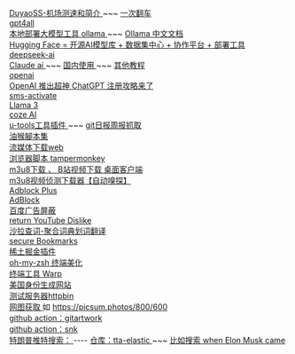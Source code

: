 
   [ DuyaoSS-机场测速和简介 ]( https://www.duyaoss.com/  )  ~~~  [ 一次翻车 ]( https://github.com/i2ii/i/pulls  )   <br/>
   [ gpt4all ]( https://github.com/nomic-ai/gpt4all )  <br/>
   [ 本地部署大模型工具 ollama ]( https://github.com/ollama/ollama ) ~~~ [ Ollama 中文文档 ]( https://ollama.readthedocs.io/quickstart/)   <br/>
   [ Hugging Face = 开源AI模型库 + 数据集中心 + 协作平台 + 部署工具 ]( https://huggingface.co/ )    <br/>
   [ deepseek-ai ]( https://github.com/deepseek-ai ) <br/>
   [ Claude ai ]( https://claude.ai/ )  ~~~  [ 国内使用 ]( https://zhuanlan.zhihu.com/p/12304733556) ~~~ [ 其他教程 ]( https://github.com/anyofai/claude-pro )    <br/>
   [ openai ]( https://chat.openai.com/) <br/>
   [ OpenAI 推出超神 ChatGPT 注册攻略来了 ]( https://juejin.cn/post/7173447848292253704 ) <br/>
   [ sms-activate ]( https://sms-activate.org/cn ) <br/>
   [ Llama 3 ]( https://www.meta.ai/ ) <br/>
   [ coze AI ]( https://www.coze.com/ )    <br/>
   [ u-tools工具插件 ]( https://u.tools/ )  ~~~  [ git日报周报抓取 ]( https://u.tools/plugins/detail/Git%20%E6%97%A5%E6%8A%A5%E7%94%9F%E6%88%90%E5%99%A8 )     <br/>
   [ 油猴腳本集 ]( https://github.com/hoothin/UserScripts )    <br/>
   [ 流媒体下载web ]( https://superparse.com/ ) <br/>
   [ 浏览器脚本 tampermonkey ]( https://www.tampermonkey.net/ ) <br/>
   [  m3u8下载 、 B站视频下载 桌面客户端 ]( https://github.com/caorushizi/mediago ) <br/>
   [ m3u8视频侦测下载器【自动嗅探】 ]( https://greasyfork.org/zh-CN/scripts/449581-m3u8%E8%A7%86%E9%A2%91%E4%BE%A6%E6%B5%8B%E4%B8%8B%E8%BD%BD%E5%99%A8-%E8%87%AA%E5%8A%A8%E5%97%85%E6%8E%A2 ) <br/>
   [ Adblock Plus  ]( https://chromewebstore.google.com/detail/adblock-plus-%E5%85%8D%E8%B4%B9%E7%9A%84%E5%B9%BF%E5%91%8A%E6%8B%A6%E6%88%AA%E5%99%A8/cfhdojbkjhnklbpkdaibdccddilifddb ) <br/>
   [ AdBlock ]( https://chromewebstore.google.com/detail/adblock-%E2%80%94-%E6%9C%80%E4%BD%B3%E5%B9%BF%E5%91%8A%E6%8B%A6%E6%88%AA%E5%B7%A5%E5%85%B7/gighmmpiobklfepjocnamgkkbiglidom ) <br/>
   [ 百度广告屏蔽 ]( https://chromewebstore.google.com/detail/%E7%99%BE%E5%BA%A6%E5%B9%BF%E5%91%8A%E5%B1%8F%E8%94%BD/bdkobfnbgkbemcfgopfollaikdlknlkm) <br/>
   [ return YouTube Dislike ]( https://chrome.google.com/webstore/detail/gebbhagfogifgggkldgodflihgfeippi ) <br/>
   [ 沙拉查词-聚合词典划词翻译 ]( https://chromewebstore.google.com/detail/%E6%B2%99%E6%8B%89%E6%9F%A5%E8%AF%8D-%E8%81%9A%E5%90%88%E8%AF%8D%E5%85%B8%E5%88%92%E8%AF%8D%E7%BF%BB%E8%AF%91/cdonnmffkdaoajfknoeeecmchibpmkmg ) <br/>
   [ secure Bookmarks ]( https://chromewebstore.google.com/detail/secure-bookmarks/leocjgngiajhfiikjolfhcpiokgbinep ) <br/>
   [ 稀土掘金插件 ]( https://chromewebstore.google.com/detail/%E7%A8%80%E5%9C%9F%E6%8E%98%E9%87%91/lecdifefmmfjnjjinhaennhdlmcaeeeb ) <br/>
   [ oh-my-zsh 终端美化 ]( https://ohmyz.sh/ ) <br/>
   [ 终端工具 Warp ]( https://www.warp.dev/ ) <br/>
   [ 美国身份生成网站]( https://www.fakepersongenerator.com/Random1/generate_identity ) <br/>
   [ 测试服务器httpbin ]( https://www.httpbin.org/ ) <br/>
   [ 网图获取 ]( https://picsum.photos/) 如 https://picsum.photos/800/600 <br/>
   [ github action：gitartwork ]( https://github.com/jasineri/gitartwork ) <br/>
   [ github action：snk ]( https://github.com/Platane/snk ) <br/>
   [ 特朗普推特搜索： ]( https://www.thetrumparchive.com/)  ---- [ 仓库：tta-elastic ]( https://github.com/bpb27/tta-elastic )  ~~~ [  比如搜索 when Elon Musk came ]( https://www.thetrumparchive.com/?resultssortOption=%22Latest%22&searchbox=%22when+Elon+Musk+came%22 )   <br/>

